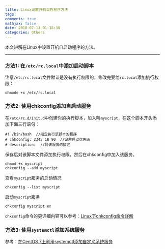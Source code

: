 ```yaml
---
title: Linux设置开机自启程序方法
tags:
comments: true
mathjax: false
date: 2018-07-13 01:18:30
categories: Others
---
```


本文讲解在Linux中设置开机自启动程序的方法。

<!-- more -->

---

### 方法1: 在`/etc/rc.local`中添加启动脚本

注意`/etc/rc.local`文件默认是没有执行权限的，修改完要给`rc.local`添加执行权限：

```
chmode +x /etc/rc.local
```

### 方法2: 使用chkconfig添加自启动服务

在`/etc/rc.d/init.d`中创建你的执行脚本，加入叫`myscript`，在这个脚本开头添加下面三行语句：

```
#! /bin/bash  //指定执行该脚本的程序
# chkconfig: 2345 10 90  //设置启动优先级
# description:  //对该服务的描述
```
保存后对该脚本文件添加执行权限，然后在chkconfig中加入该服务。
```
chmod +x myscript
chkconfig --add myscript
```

查看`myscript`服务的启动情况

```
chkconfig --list myscript
```

启动`myscript`服务

```
chkconfig myscript on
```

`chkconfig`命令的更详细内容可以参考：[Linux下chkconfig命令详解](https://www.cnblogs.com/panjun-Donet/archive/2010/08/10/1796873.html)

### 方法3: 使用`systemctl`添加系统服务

参考：[在CentOS 7上利用systemctl添加自定义系统服务](https://blog.csdn.net/yuanguozhengjust/article/details/38019923)